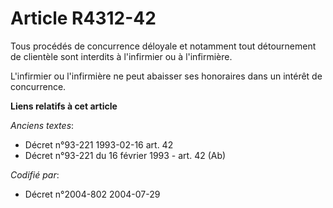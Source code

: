 # Article R4312-42

Tous procédés de concurrence déloyale et notamment tout détournement de clientèle sont interdits à l'infirmier ou à
l'infirmière.

L'infirmier ou l'infirmière ne peut abaisser ses honoraires dans un intérêt de concurrence.

**Liens relatifs à cet article**

_Anciens textes_:

  - Décret n°93-221 1993-02-16 art. 42
  - Décret n°93-221 du 16 février 1993 - art. 42 (Ab)

_Codifié par_:

  - Décret n°2004-802 2004-07-29
